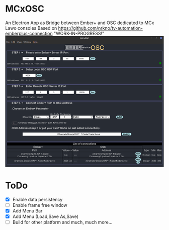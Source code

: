 # MCxOSC
An Electron App as Bridge between Ember+ and OSC dedicated to MCx Lawo consoles
Based on https://github.com/nrkno/tv-automation-emberplus-connection
"WORK-IN-PROGRESS!"
![Screenshot](MCxOSC_v0.0.4-alpha.png)
# ToDo
- [X] Enable data persistency
- [ ] Enable frame free window
- [X] Add Menu Bar
- [X] Add Menu (Load,Save As,Save)
- [ ] Build for other platform
and much, much more...
